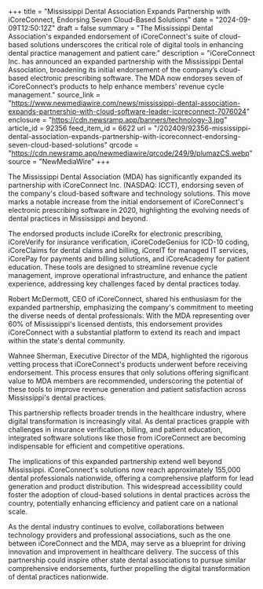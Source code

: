+++
title = "Mississippi Dental Association Expands Partnership with iCoreConnect, Endorsing Seven Cloud-Based Solutions"
date = "2024-09-09T12:50:12Z"
draft = false
summary = "The Mississippi Dental Association's expanded endorsement of iCoreConnect's suite of cloud-based solutions underscores the critical role of digital tools in enhancing dental practice management and patient care."
description = "iCoreConnect Inc. has announced an expanded partnership with the Mississippi Dental Association, broadening its initial endorsement of the company’s cloud-based electronic prescribing software. The MDA now endorses seven of iCoreConnect’s products to help enhance members’ revenue cycle management."
source_link = "https://www.newmediawire.com/news/mississippi-dental-association-expands-partnership-with-cloud-software-leader-icoreconnect-7076024"
enclosure = "https://cdn.newsramp.app/banners/technology-3.jpg"
article_id = 92356
feed_item_id = 6622
url = "/202409/92356-mississippi-dental-association-expands-partnership-with-icoreconnect-endorsing-seven-cloud-based-solutions"
qrcode = "https://cdn.newsramp.app/newmediawire/qrcode/249/9/plumazCS.webp"
source = "NewMediaWire"
+++

<p>The Mississippi Dental Association (MDA) has significantly expanded its partnership with iCoreConnect Inc. (NASDAQ: ICCT), endorsing seven of the company's cloud-based software and technology solutions. This move marks a notable increase from the initial endorsement of iCoreConnect's electronic prescribing software in 2020, highlighting the evolving needs of dental practices in Mississippi and beyond.</p><p>The endorsed products include iCoreRx for electronic prescribing, iCoreVerify for insurance verification, iCoreCodeGenius for ICD-10 coding, iCoreClaims for dental claims and billing, iCoreIT for managed IT services, iCorePay for payments and billing solutions, and iCoreAcademy for patient education. These tools are designed to streamline revenue cycle management, improve operational infrastructure, and enhance the patient experience, addressing key challenges faced by dental practices today.</p><p>Robert McDermott, CEO of iCoreConnect, shared his enthusiasm for the expanded partnership, emphasizing the company's commitment to meeting the diverse needs of dental professionals. With the MDA representing over 60% of Mississippi's licensed dentists, this endorsement provides iCoreConnect with a substantial platform to extend its reach and impact within the state's dental community.</p><p>Wahnee Sherman, Executive Director of the MDA, highlighted the rigorous vetting process that iCoreConnect's products underwent before receiving endorsement. This process ensures that only solutions offering significant value to MDA members are recommended, underscoring the potential of these tools to improve revenue generation and patient satisfaction across Mississippi's dental practices.</p><p>This partnership reflects broader trends in the healthcare industry, where digital transformation is increasingly vital. As dental practices grapple with challenges in insurance verification, billing, and patient education, integrated software solutions like those from iCoreConnect are becoming indispensable for efficient and competitive operations.</p><p>The implications of this expanded partnership extend well beyond Mississippi. iCoreConnect's solutions now reach approximately 155,000 dental professionals nationwide, offering a comprehensive platform for lead generation and product distribution. This widespread accessibility could foster the adoption of cloud-based solutions in dental practices across the country, potentially enhancing efficiency and patient care on a national scale.</p><p>As the dental industry continues to evolve, collaborations between technology providers and professional associations, such as the one between iCoreConnect and the MDA, may serve as a blueprint for driving innovation and improvement in healthcare delivery. The success of this partnership could inspire other state dental associations to pursue similar comprehensive endorsements, further propelling the digital transformation of dental practices nationwide.</p>